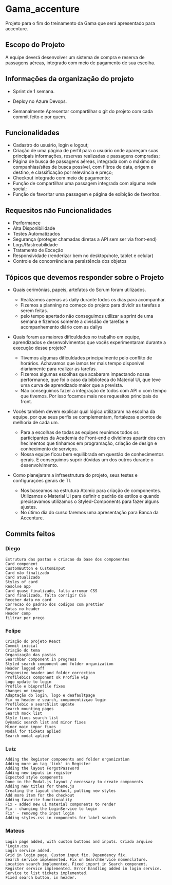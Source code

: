 # Gama_accenture

Projeto para o fim do treinamento da Gama que será apresentado para accenture.

## Escopo do Projeto

A equipe deverá desenvolver um sistema de compra e reserva de passagens aéreas, integrado com meio de pagamento de sua escolha.

## Informações da organização do projeto

- Sprint de 1 semana.

- Deploy no Azure Devops.

- Semanalmente Apresentar compartilhar o git do projeto com cada commit feito e por quem.

## Funcionalidades

- Cadastro do usuário, login e logout;
- Criação de uma página de perfil para o usuário onde apareçam suas principais informações, reservas realizadas e passagens compradas;
- Página de busca de passagens aéreas, integrada com o máximo de companhias/sites de busca possível, com filtros de data, origem e destino, e classificação por relevância e preço;
- Checkout integrado com meio de pagamento;
- Função de compartilhar uma passagem integrada com alguma rede social;
- Função de favoritar uma passagem e página de exibição de favoritos.

## Requesitos não Funcionalidades

- Performance
- Alta Disponibilidade
- Testes Automatizados
- Segurança (proteger chamadas diretas a API sem ser via front-end)
- Logs/Rastreabilidade
- Tratamento de Exceção
- Responsividade (renderizar bem no desktop/note, tablet e celular)
- Controle de concorrência na persistência dos objetos

## Tópicos que devemos responder sobre o Projeto

- Quais cerimônias, papeis, artefatos do Scrum foram utilizados.

  - Realizamos apenas as daily durante todos os dias para acompanhar.
  - Fizemos a planning no começo do projeto para dividir as tarefas a serem feitas.
  - pelo tempo apertado não conseguimos utilizar a sprint de uma semana e fizemos somente a divisdão de tarefas e acompanhemento diário com as dailys

- Quais foram as maiores dificuldades no trabalho em equipe, aprendizados e desenvolvimentos que vocês experimentaram durante a execução desse projeto?

  - Tivemos algumas dificuldades principalmente pelo conflito de horários. Achavamos que iamos ter mais tempo disponível diariamente para realizar as tarefas.
  - Fizemos algumas escolhas que acabaram impactando nossa performance, que foi o caso da biblioteca do Material Ui, que teve uma curva de aprendizado maior que a prevista.
  - Não conseguimos fazer a integração de todos com API o com tempo que tivemos. Por isso focamos mais nos requesitos principais de front.

- Vocês também devem explicar qual lógica utilizaram na escolha da equipe, por que seus perfis se complementam, fortalezas e pontos de melhoria de cada um.
  - Para a escolhas de todas as equipes reunimos todos os participantes da Academia de Front-end e dividimos apartir dos con hecimentos que tinhamos em programação, criação de design e conhecimento de serviços.
  - Nossa equipe ficou bem equilibrada em questão de conhecimentos gerais. E conseguimos suprir dúvidas um dos outros durante o desenvolvimento.
- Como planejaram a infraestrutura do projeto, seus testes e configurações gerais de TI.
  - Nos baseamos na estrutura Atomic para criação de componentes. Utilizamos o Material Ui para definir o padrão de estilos e quando precisavamos utilizamos o Styled-Components para fazer alguns ajustes.
  - No útimo dia do curso faremos uma apresentação para Banca da Accenture.

## Commits feitos

### Diego

    Estrutura das pastas e criacao da base dos componentes
    Card component
    CustomButton e CustomInput
    Card não finalizado
    Card atualizado
    Styles of card
    Resolve app
    Card quase finalizado, falta arrumar CSS
    Card finalizado, falta corrigir CSS
    Receber data no card
    Correcao do padrao dos codigos com prettier
    Rotas no header
    Header comp
    filtrar por preço

### Felipe

    Criação do projeto React
    Commit inicial
    Criação do tema
    Organização das pastas
    Searchbar component in progress
    Styled search component and folder organization
    Header logged off
    Responsive header and folder correction
    Profilebios component ok Profile wip
    Logo update to login
    Profile e bioprofile fixes
    Changes on images
    Adaptação do login, logo e deafaultpage
    Fix no header e search, componentizçao login
    Profilebio e searchlist update
    Search mounting pages
    Search mock list
    Style fixes search list
    Dynamic search list and minor fixes
    Minor main impor fixes
    Modal for tickets aplied
    Search modal aplied

### Luiz

    Adding the Register components and folder organization
    Adding more an tag 'link' in Register
    Adding the layout ForgotPassword
    Adding new inputs in register
    Expected style components
    Done in the Modal.js layout / necessary to create components
    Adding new titles for theme.js
    Creating the layout checkout, putting new styles
    Add more item for the checkout
    Adding favorite functionality
    Fix - added new ui material components to render
    Fix - changing the LoginService to login
    Fix' - removng the input login
    Adding styles.css in components for label search

### Mateus

    Login page added, with custom buttons and inputs. Criado arquivo 'Login.css
    Login service added.
    Grid in login page. Custom input fix. Dependency fix.
    Search service implemented. Fix on SearchService nomenclature.
    Location search implemented. Fixed import in Search component.
    Register service implemented. Error handling added in login service.
    Service to list tickets implemented.
    Fixed search button, in header.